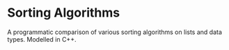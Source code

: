 # Sorting Algorithms
A programmatic comparison of various sorting algorithms on lists and data types. Modelled in C++.
